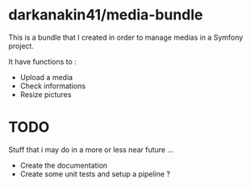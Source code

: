 darkanakin41/media-bundle
===

This is a bundle that I created in order to manage medias in a Symfony project.

It have functions to : 
* Upload a media
* Check informations
* Resize pictures

# TODO 
Stuff that i may do in a more or less near future ...
* Create the documentation 
* Create some unit tests and setup a pipeline ?
